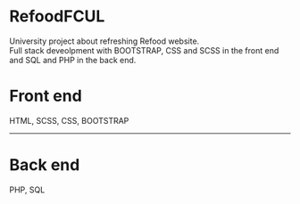 # RefoodFCUL
University project about refreshing Refood website.<br>
Full stack deveolpment with BOOTSTRAP, CSS and SCSS in the front end and SQL and PHP in the back end.

# Front end
HTML, SCSS, CSS, BOOTSTRAP

<hr>

# Back end
PHP, SQL
